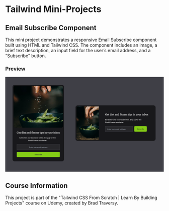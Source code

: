 # Tailwind Mini-Projects

## Email Subscribe Component

This mini project demonstrates a responsive Email Subscribe component built using HTML and Tailwind CSS. The component includes an image, a brief text description, an input field for the user’s email address, and a “Subscribe” button.

### Preview

![Email Subscribe Preview](./email-subscribe/images/email_subscribe_preview.png)

## Course Information

This project is part of the "Tailwind CSS From Scratch | Learn By Building Projects"
course on Udemy, created by Brad Traversy.
